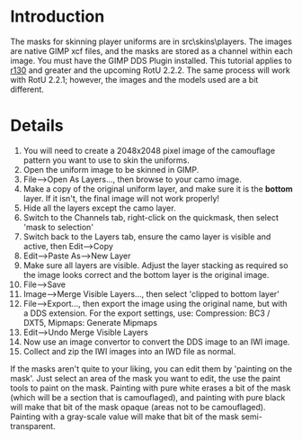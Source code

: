 # Introduction #

The masks for skinning player uniforms are in src\skins\players.  The images are native GIMP xcf files, and the masks are stored as a channel within each image. You must have the GIMP DDS Plugin installed. This tutorial applies to [r130](https://code.google.com/p/reign-of-the-undead/source/detail?r=130) and greater and the upcoming RotU 2.2.2.  The same process will work with RotU 2.2.1; however, the images and the models used are a bit different.


# Details #

  1. You will need to create a 2048x2048 pixel image of the camouflage pattern you want to use to skin the uniforms.
  1. Open the uniform image to be skinned in GIMP.
  1. File-->Open As Layers..., then browse to your camo image.
  1. Make a copy of the original uniform layer, and make sure it is the **bottom** layer. If it isn't, the final image will not work properly!
  1. Hide all the layers except the camo layer.
  1. Switch to the Channels tab, right-click on the quickmask, then select 'mask to selection'
  1. Switch back to the Layers tab, ensure the camo layer is visible and active, then Edit-->Copy
  1. Edit-->Paste As-->New Layer
  1. Make sure all layers are visible.  Adjust the layer stacking as required so the image looks correct and the bottom layer is the original image.
  1. File-->Save
  1. Image-->Merge Visible Layers..., then select 'clipped to bottom layer'
  1. File-->Export..., then export the image using the original name, but with a DDS extension. For the export settings, use: Compression: BC3 / DXT5, Mipmaps: Generate Mipmaps
  1. Edit-->Undo Merge Visible Layers
  1. Now use an image convertor to convert the DDS image to an IWI image.
  1. Collect and zip the IWI images into an IWD file as normal.

If the masks aren't quite to your liking, you can edit them by 'painting on the mask'.  Just select an area of the mask you want to edit, the use the paint tools to paint on the mask.  Painting with pure white erases a bit of the mask (which will be a section that is camouflaged), and painting with pure black will make that bit of the mask opaque (areas not to be camouflaged). Painting with a gray-scale value will make that bit of the mask semi-transparent.
